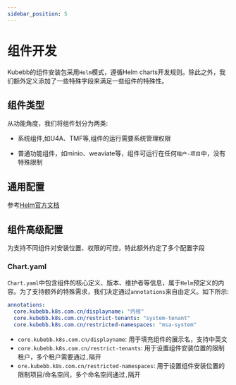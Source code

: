 ```yaml
---
sidebar_position: 5
---
```


# 组件开发

Kubebb的组件安装包采用`Helm`模式，遵循Helm charts开发规则。除此之外，我们额外定义添加了一些特殊字段来满足一些组件的特殊性。


## 组件类型

从功能角度，我们将组件划分为两类:

- 系统组件,如U4A、TMF等,组件的运行需要系统管理权限

- 普通功能组件，如minio、weaviate等，组件可运行在任何`租户-项目`中，没有特殊限制


## 通用配置

参考[Helm官方文档](https://helm.sh/docs/)

## 组件高级配置

为支持不同组件对安装位置、权限的可控，特此额外约定了多个配置字段

### Chart.yaml

`Chart.yaml`中包含组件的核心定义、版本、维护者等信息，属于`Helm`预定义的内容。为了支持额外的特殊需求，我们决定通过`annotations`来自由定义。如下所示:

```yaml
annotations:
  core.kubebb.k8s.com.cn/displayname: "内核"
  core.kubebb.k8s.com.cn/restrict-tenants: "system-tenant"
  core.kubebb.k8s.com.cn/restricted-namespaces: "msa-system"
```

- `core.kubebb.k8s.com.cn/displayname`: 用于填充组件的展示名，支持中英文
- `core.kubebb.k8s.com.cn/restrict-tenants`: 用于设置组件安装位置的限制租户，多个租户需要通过`,`隔开
- `ore.kubebb.k8s.com.cn/restricted-namespaces`: 用于设置组件安装位置的限制项目/命名空间，多个命名空间通过`,`隔开
